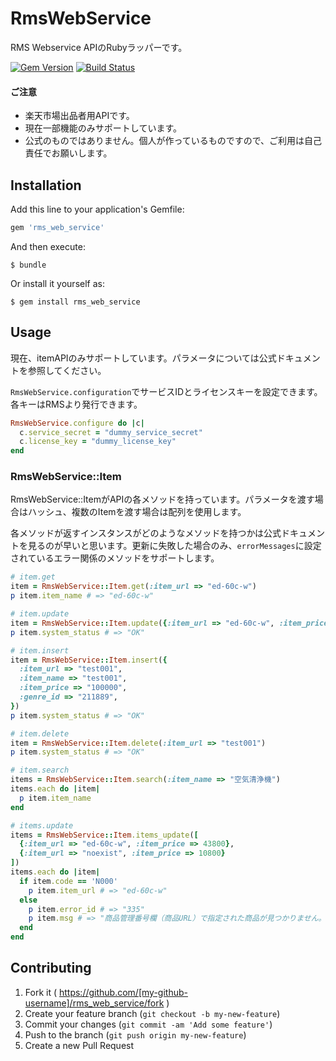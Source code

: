# RmsWebService

RMS Webservice APIのRubyラッパーです。

[![Gem Version](https://badge.fury.io/rb/rms_web_service.svg)](http://badge.fury.io/rb/rms_web_service)
[![Build Status](https://travis-ci.org/kamiya54/rms_web_service.svg)](https://travis-ci.org/kamiya54/rms_web_service)

#### ご注意

* 楽天市場出品者用APIです。
* 現在一部機能のみサポートしています。
* 公式のものではありません。個人が作っているものですので、ご利用は自己責任でお願いします。

## Installation

Add this line to your application's Gemfile:

```ruby
gem 'rms_web_service'
```

And then execute:

    $ bundle

Or install it yourself as:

    $ gem install rms_web_service

## Usage

現在、itemAPIのみサポートしています。パラメータについては公式ドキュメントを参照してください。

`RmsWebService.configuration`でサービスIDとライセンスキーを設定できます。各キーはRMSより発行できます。

```ruby
RmsWebService.configure do |c|
  c.service_secret = "dummy_service_secret"
  c.license_key = "dummy_license_key"
end
```

### RmsWebService::Item

RmsWebService::ItemがAPIの各メソッドを持っています。パラメータを渡す場合はハッシュ、複数のItemを渡す場合は配列を使用します。

各メソッドが返すインスタンスがどのようなメソッドを持つかは公式ドキュメントを見るのが早いと思います。更新に失敗した場合のみ、`errorMessages`に設定されているエラー関係のメソッドをサポートします。

```ruby
# item.get
item = RmsWebService::Item.get(:item_url => "ed-60c-w")
p item.item_name # => "ed-60c-w"

# item.update
item = RmsWebService::Item.update({:item_url => "ed-60c-w", :item_price => 43800})
p item.system_status # => "OK"

# item.insert
item = RmsWebService::Item.insert({
  :item_url => "test001",
  :item_name => "test001",
  :item_price => "100000",
  :genre_id => "211889",
})
p item.system_status # => "OK"

# item.delete
item = RmsWebService::Item.delete(:item_url => "test001")
p item.system_status # => "OK"

# item.search
items = RmsWebService::Item.search(:item_name => "空気清浄機")
items.each do |item|
  p item.item_name
end

# items.update
items = RmsWebService::Item.items_update([
  {:item_url => "ed-60c-w", :item_price => 43800},
  {:item_url => "noexist", :item_price => 10800}
])
items.each do |item|
  if item.code == 'N000'
    p item.item_url # => "ed-60c-w" 
  else
    p item.error_id # => "335"
    p item.msg # => "商品管理番号欄（商品URL）で指定された商品が見つかりません。更新・変更、削除の場合は、存在する商品の商品管理番号（商品URL）をご指定ください。"
  end
end
```

## Contributing

1. Fork it ( https://github.com/[my-github-username]/rms_web_service/fork )
2. Create your feature branch (`git checkout -b my-new-feature`)
3. Commit your changes (`git commit -am 'Add some feature'`)
4. Push to the branch (`git push origin my-new-feature`)
5. Create a new Pull Request
